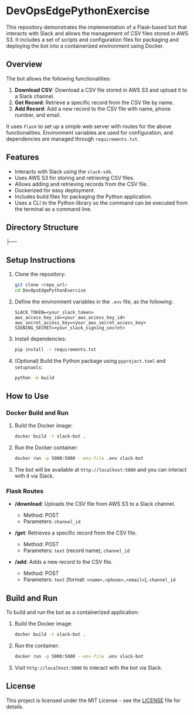 # DevOpsEdgePythonExercise

This repository demonstrates the implementation of a Flask-based bot that interacts with Slack and allows the management of CSV files stored in AWS S3. It includes a set of scripts and configuration files for packaging and deploying the bot into a containerized environment using Docker.

## Overview
The bot allows the following functionalities:
1. **Download CSV**: Download a CSV file stored in AWS S3 and upload it to a Slack channel.
2. **Get Record**: Retrieve a specific record from the CSV file by name.
3. **Add Record**: Add a new record to the CSV file with name, phone number, and email.

It uses `Flask` to set up a simple web server with routes for the above functionalities. 
Environment variables are used for configuration, and dependencies are managed through `requirements.txt`.

## Features
- Interacts with Slack using the `slack-sdk`.
- Uses AWS S3 for storing and retrieving CSV files.
- Allows adding and retrieving records from the CSV file.
- Dockerized for easy deployment.
- Includes build files for packaging the Python application.
- Uses a CLI to the Python library so the command can be executed from the terminal as a command line.

## Directory Structure

├── 

## Setup Instructions

1. Clone the repository:
   ```bash
   git clone <repo_url>
   cd DevOpsEdgePythonExercise
   ```

2. Define the environment variables in the `.env` file, as the following:
   ```
   SLACK_TOKEN=<your_slack_token>
   aws_access_key_id=<your_aws_access_key_id>
   aws_secret_access_key=<your_aws_secret_access_key>
   SIGNING_SECRET=<your_slack_signing_secret>
   ```

3. Install dependencies:
   ```bash
   pip install -r requirements.txt
   ```

4. (Optional) Build the Python package using `pyproject.toml` and `setuptools`:
   ```bash
   python -m build
   ```

## How to Use
### Docker Build and Run
1. Build the Docker image:
   ```bash
   docker build -t slack-bot .
   ```

2. Run the Docker container:
   ```bash
   docker run -p 5000:5000 --env-file .env slack-bot
   ```

3. The bot will be available at `http://localhost:5000` and you can interact with it via Slack.

### Flask Routes
- **/download**: Uploads the CSV file from AWS S3 to a Slack channel.
  - Method: POST
  - Parameters: `channel_id`

- **/get**: Retrieves a specific record from the CSV file.
  - Method: POST
  - Parameters: `text` (record name), `channel_id`

- **/add**: Adds a new record to the CSV file.
  - Method: POST
  - Parameters: `text` (format: `<name>,<phone>,<email>`), `channel_id`

## Build and Run
To build and run the bot as a containerized application:

1. Build the Docker image:
   ```bash
   docker build -t slack-bot .
   ```

2. Run the container:
   ```bash
   docker run -p 5000:5000 --env-file .env slack-bot
   ```

3. Visit `http://localhost:5000` to interact with the bot via Slack.

## License
This project is licensed under the MIT License - see the [LICENSE](LICENSE) file for details.
```
